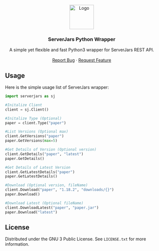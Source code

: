 <!-- PROJECT LOGO -->
<br />
<div align="center">
  <a href="https://github.com/othneildrew/Best-README-Template">
    <img src="logo.png" alt="Logo" width="80" height="80">
  </a>

  <h3 align="center">ServerJars Python Wrapper</h3>

  <p align="center">
    A simple yet flexible and fast Python3 wrapper for ServerJars REST API.
    <br />
    <br />
    <a href="https://github.com/othneildrew/Best-README-Template/issues">Report Bug</a>
    ·
    <a href="https://github.com/othneildrew/Best-README-Template/issues">Request Feature</a>
  </p>
</div>

<!-- USAGE EXAMPLES -->
## Usage
Here is the simple usage list of ServerJars wrapper:
```python
import serverjars as sj

#Initalize Client
client = sj.Client()

#Initalize Type (Optional)
paper = client.Type("paper")

#List Versions (Optional max)
client.GetVersions("paper")
paper.GetVersions(max=5)

#Get Details of Version (Optional version)
client.GetDetails("paper", "latest")
paper.GetDetails()

#Get Details of Latest Version
client.GetLatestDetails("paper")
paper.GetLatestDetails()

#Download (Optional version, fileName)
client.Download("paper", "1.18.2", "downloads/{}")
paper.Download()

#Download Latest (Optional fileName)
client.DownloadLatest("paper", "paper.jar")
paper.Download("latest")
```

<!-- LICENSE -->
## License

Distributed under the GNU 3 Public License. See `LICENSE.txt` for more information.

<!-- CONTACT
## Contact
Your Name - [@your_twitter](https://twitter.com/your_username) - email@example.com
Project Link: [https://github.com/your_username/repo_name](https://github.com/your_username/repo_name)
<p align="right">(<a href="#readme-top">back to top</a>)</p>
-->
